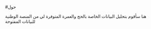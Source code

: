 #حول


 هنا سأقوم بتحليل البيانات الخاصة بالحج والعمرة المتوفرة لي من المنصة الوطنية للبيانات المفتوحة 
